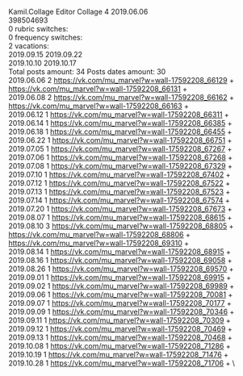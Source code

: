 Kamil.Collage	Editor Collage 4 2019.06.06\
398504693\
0 rubric switches:\
0 frequency switches:\
2 vacations:\
2019.09.15 2019.09.22 \
2019.10.10 2019.10.17 \
Total posts amount: 34	Posts dates amount: 30\
2019.06.06 2 https://vk.com/mu_marvel?w=wall-17592208_66129 + https://vk.com/mu_marvel?w=wall-17592208_66131 + \
2019.06.08 2 https://vk.com/mu_marvel?w=wall-17592208_66162 + https://vk.com/mu_marvel?w=wall-17592208_66163 + \
2019.06.12 1 https://vk.com/mu_marvel?w=wall-17592208_66311 + \
2019.06.14 1 https://vk.com/mu_marvel?w=wall-17592208_66385 + \
2019.06.18 1 https://vk.com/mu_marvel?w=wall-17592208_66455 + \
2019.06.22 1 https://vk.com/mu_marvel?w=wall-17592208_66751 + \
2019.07.05 1 https://vk.com/mu_marvel?w=wall-17592208_67267 + \
2019.07.06 1 https://vk.com/mu_marvel?w=wall-17592208_67268 + \
2019.07.08 1 https://vk.com/mu_marvel?w=wall-17592208_67329 + \
2019.07.10 1 https://vk.com/mu_marvel?w=wall-17592208_67402 + \
2019.07.12 1 https://vk.com/mu_marvel?w=wall-17592208_67522 + \
2019.07.13 1 https://vk.com/mu_marvel?w=wall-17592208_67523 + \
2019.07.14 1 https://vk.com/mu_marvel?w=wall-17592208_67574 + \
2019.07.20 1 https://vk.com/mu_marvel?w=wall-17592208_67673 + \
2019.08.07 1 https://vk.com/mu_marvel?w=wall-17592208_68615 + \
2019.08.10 3 https://vk.com/mu_marvel?w=wall-17592208_68805 + https://vk.com/mu_marvel?w=wall-17592208_68806 + https://vk.com/mu_marvel?w=wall-17592208_69310 + \
2019.08.14 1 https://vk.com/mu_marvel?w=wall-17592208_68915 + \
2019.08.16 1 https://vk.com/mu_marvel?w=wall-17592208_69058 + \
2019.08.26 1 https://vk.com/mu_marvel?w=wall-17592208_69570 + \
2019.09.01 1 https://vk.com/mu_marvel?w=wall-17592208_69915 + \
2019.09.02 1 https://vk.com/mu_marvel?w=wall-17592208_69989 + \
2019.09.06 1 https://vk.com/mu_marvel?w=wall-17592208_70081 + \
2019.09.07 1 https://vk.com/mu_marvel?w=wall-17592208_70177 + \
2019.09.09 1 https://vk.com/mu_marvel?w=wall-17592208_70346 + \
2019.09.11 1 https://vk.com/mu_marvel?w=wall-17592208_70309 + \
2019.09.12 1 https://vk.com/mu_marvel?w=wall-17592208_70469 + \
2019.09.13 1 https://vk.com/mu_marvel?w=wall-17592208_70468 + \
2019.10.08 1 https://vk.com/mu_marvel?w=wall-17592208_71286 + \
2019.10.19 1 https://vk.com/mu_marvel?w=wall-17592208_71476 + \
2019.10.28 1 https://vk.com/mu_marvel?w=wall-17592208_71706 + \
